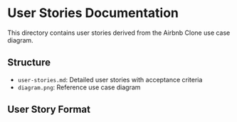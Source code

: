 # User Stories Documentation

This directory contains user stories derived from the Airbnb Clone use case diagram.

## Structure
- `user-stories.md`: Detailed user stories with acceptance criteria
- `diagram.png`: Reference use case diagram

## User Story Format

